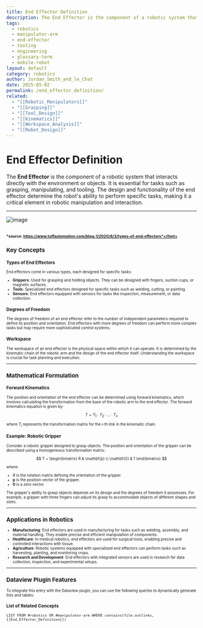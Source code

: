 ```yaml
---
title: End Effector Definition
description: The End Effector is the component of a robotic system that interacts directly with the environment or objects, essential for tasks such as grasping, manipulating, and tooling.
tags:
  - robotics
  - manipulator-arm
  - end-effector
  - tooling
  - engineering
  - glossary-term
  - mobile-robot
layout: default
category: robotics
author: Jordan_Smith_and_le_Chat
date: 2025-05-02
permalink: /end_effector_definition/
related:
  - "[[Robotic_Manipulators]]"
  - "[[Grasping]]"
  - "[[Tool_Design]]"
  - "[[Kinematics]]"
  - "[[Workspace_Analysis]]"
  - "[[Robot_Design]]"
---
```


# End Effector Definition

The **End Effector** is the component of a robotic system that interacts directly with the environment or objects. It is essential for tasks such as grasping, manipulating, and tooling. The design and functionality of the end effector determine the robot's ability to perform specific tasks, making it a critical element in robotic manipulation and interaction.

---
![image](https://github.com/user-attachments/assets/c9d847e7-5afb-494a-a334-cb8fec7a0baa)


<font size=1>*source: https://www.tuffautomation.com/blog-1/2020/8/3/types-of-end-effectors*</font>
---
## Key Concepts

### Types of End Effectors

End effectors come in various types, each designed for specific tasks:
- **Grippers**: Used for grasping and holding objects. They can be designed with fingers, suction cups, or magnetic surfaces.
- **Tools**: Specialized end effectors designed for specific tasks such as welding, cutting, or painting.
- **Sensors**: End effectors equipped with sensors for tasks like inspection, measurement, or data collection.

### Degrees of Freedom

The degrees of freedom of an end effector refer to the number of independent parameters required to define its position and orientation. End effectors with more degrees of freedom can perform more complex tasks but may require more sophisticated control systems.

### Workspace

The workspace of an end effector is the physical space within which it can operate. It is determined by the kinematic chain of the robotic arm and the design of the end effector itself. Understanding the workspace is crucial for task planning and execution.

---

## Mathematical Formulation

### Forward Kinematics

The position and orientation of the end effector can be determined using forward kinematics, which involves calculating the transformation from the base of the robotic arm to the end effector. The forward kinematics equation is given by:

$$
T = T_1 \cdot T_2 \cdot \ldots \cdot T_n
$$

where $T_i$ represents the transformation matrix for the $i$-th link in the kinematic chain.

### Example: Robotic Gripper

Consider a robotic gripper designed to grasp objects. The position and orientation of the gripper can be described using a homogeneous transformation matrix:

$$
T = \begin{bmatrix}
R & \mathbf{p} \\
\mathbf{0} & 1
\end{bmatrix}
$$

where:
- $R$ is the rotation matrix defining the orientation of the gripper.
- $\mathbf{p}$ is the position vector of the gripper.
- $\mathbf{0}$ is a zero vector.

The gripper's ability to grasp objects depends on its design and the degrees of freedom it possesses. For example, a gripper with three fingers can adjust its grasp to accommodate objects of different shapes and sizes.

---

## Applications in Robotics

- **Manufacturing**: End effectors are used in manufacturing for tasks such as welding, assembly, and material handling. They enable precise and efficient manipulation of components.
- **Healthcare**: In medical robotics, end effectors are used for surgical tools, enabling precise and controlled interactions with tissue.
- **Agriculture**: Robotic systems equipped with specialized end effectors can perform tasks such as harvesting, planting, and monitoring crops.
- **Research and Development**: End effectors with integrated sensors are used in research for data collection, inspection, and experimental setups.

---

## Dataview Plugin Features

To integrate this entry with the Dataview plugin, you can use the following queries to dynamically generate lists and tables:

### List of Related Concepts

```dataview
LIST FROM #robotics OR #manipulator-arm WHERE contains(file.outlinks, [[End_Effector_Definition]])

